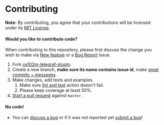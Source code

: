 Contributing
============

**Note:** By contributing, you agree that your contributions will be licensed under its [MIT License](../LICENSE).


#### Would you like to contribute code?

When contributing to this repository, please first discuss the change you wish to make via [New feature][6] or a [Bug Report][5] issue.

1. Fork [ce102m-telegraf-plugin][1].
2. Create a new branch, **make sure its name contains issue id**, make [great commits + messages][2].
3. Make changes, add tests and examples.
   1. Make sure [lint and test][7] action doesn't fail.
   2. Please keep coverage at least 50%.
4. [Start a pull request][3] against `master`.

#### No code!
* You can [discuss a bug][4] or if it was not reported yet [submit a bug][5]!

 [1]: https://github.com/srgsf/ce102m-telegraf-plugin/fork
 [2]: http://robots.thoughtbot.com/post/48933156625/5-useful-tips-for-a-better-commit-message
 [3]: https://github.com/srgsf/ce102m-telegraf-plugin/compare
 [4]: https://github.com/srgsf/ce102m-telegraf-plugin/issues
 [5]: https://github.com/srgsf/ce102m-telegraf-plugin/issues/new?assignees=&labels=bug&template=bug_report.md&title=
 [6]: https://github.com/srgsf/ce102m-telegraf-plugin/issues/new?assignees=srgsf&labels=enhancement&template=feature_request.md&title=
 [7]: https://github.com/srgsf/ce102m-telegraf-plugin/actions/workflows/golint-ci.yaml
